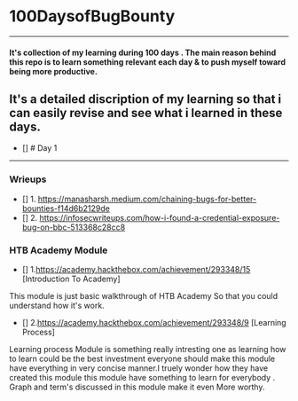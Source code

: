 # 100DaysofBugBounty
___
#### It's collection of my learning during  100 days . The main reason behind this repo is to learn something relevant each day & to push myself toward being more productive.
It's a detailed discription of my learning so that i can easily revise and see what i learned in these days.
---
- [] # Day 1
___
### Wrieups
- [] 1. https://manasharsh.medium.com/chaining-bugs-for-better-bounties-f14d6b2129de
- [] 2. https://infosecwriteups.com/how-i-found-a-credential-exposure-bug-on-bbc-513368c28cc8

### HTB Academy Module 
- [] 1.https://academy.hackthebox.com/achievement/293348/15 [Introduction To Academy]

This module is just basic walkthrough of HTB Academy So that you could understand how it's work.

- [] 2.https://academy.hackthebox.com/achievement/293348/9 [Learning Process]

Learning process Module is something really intresting one as learning how to learn could be the best investment everyone should make this module have everything in very concise manner.I truely wonder how they have created this module this module have something to learn for everybody . Graph and term's discussed in this module make it  even More worthy.
